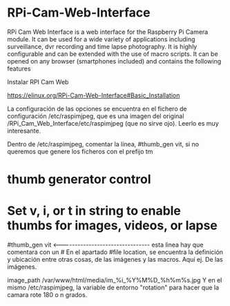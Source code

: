 # RPi-Cam-Web-Interface
RPi Cam Web Interface is a web interface for the Raspberry Pi Camera module. It can be used for a wide variety of applications including surveillance, dvr recording and time lapse photography. It is highly configurable and can be extended with the use of macro scripts. It can be opened on any browser (smartphones included) and contains the following features

Instalar RPI Cam Web

https://elinux.org/RPi-Cam-Web-Interface#Basic_Installation

La configuración de las opciones se encuentra en el fichero de configuración /etc/raspimjpeg, que es una imagen del original /RPi_Cam_Web_Interface/etc/raspimjpeg (que no sirve ojo). Leerlo es muy interesante.

Dentro de /etc/raspimjpeg, comentar la línea, #thumb_gen vit, si no queremos que genere los ficheros con el prefijo tm

# thumb generator control 
# Set v, i, or t in string to enable thumbs for images, videos, or lapse 
#thumb_gen vit      <-------------------------------- esta linea hay que comentara con un #
En el apartado #file location, se encuentra la definición y ubicación entre otras cosas, de las imágenes y las macros. Aquí ej. De las imágenes.

  image_path /var/www/html/media/im_%i_%Y%M%D_%h%m%s.jpg 
Y en el mismo /etc/raspimjpeg, la variable de entorno "rotation" para hacer que la camara rote 180 o n grados.
